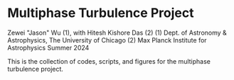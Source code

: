 # Multiphase Turbulence Project

Zewei "Jason" Wu (1), with Hitesh Kishore Das (2)
  (1) Dept. of Astronomy & Astrophysics, The University of Chicago
  (2) Max Planck Institute for Astrophysics
Summer 2024

This is the collection of codes, scripts, and figures for the multiphase turbulence project.
